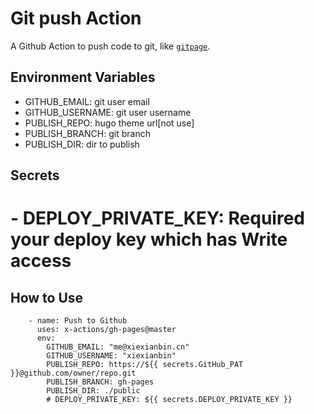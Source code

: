 # Git push Action

A Github Action to push code to git, like [`gitpage`](https://pages.github.com/).

## Environment Variables

- GITHUB_EMAIL: git user email
- GITHUB_USERNAME: git user username
- PUBLISH_REPO: hugo theme url[not use]
- PUBLISH_BRANCH: git branch
- PUBLISH_DIR: dir to publish

## Secrets

# - DEPLOY_PRIVATE_KEY: Required your deploy key which has Write access

## How to Use

```
    - name: Push to Github
      uses: x-actions/gh-pages@master
      env:
        GITHUB_EMAIL: "me@xiexianbin.cn"
        GITHUB_USERNAME: "xiexianbin"
        PUBLISH_REPO: https://${{ secrets.GitHub_PAT }}@github.com/owner/repo.git
        PUBLISH_BRANCH: gh-pages
        PUBLISH_DIR: ./public
        # DEPLOY_PRIVATE_KEY: ${{ secrets.DEPLOY_PRIVATE_KEY }}
```
